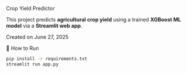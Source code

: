 Crop Yield Predictor

This project predicts **agricultural crop yield** using a trained **XGBoost ML model** via a **Streamlit web app**.

Created on
June 27, 2025

🚀 How to Run
```bash
pip install -r requirements.txt
streamlit run app.py

